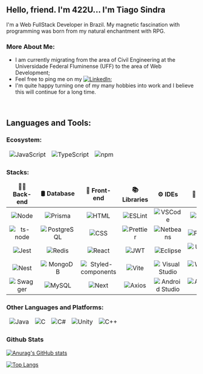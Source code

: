 ## Hello, friend. I'm 422U... I'm Tiago Sindra
I'm a Web FullStack Developer in Brazil. My magnetic fascination with programming was born from my natural enchantment with RPG.

### More About Me:
- I am currently migrating from the area of Civil Engineering at the Universidade Federal Fluminense (UFF) to the area of Web Development;
- Feel free to ping me on my [<img alt="LinkedIn" src="https://img.shields.io/badge/LinkedIn-0077B5?style=for-the-badge&logo=linkedin&logoColor=white" />](https://www.linkedin.com/in/tiagosindra/);
- I'm quite happy turning one of my many hobbies into work and I believe this will continue for a long time.
<br>

## Languages and Tools:
### Ecosystem:
<table>
    <thead slign="center">
        <td><img alt="JavaScript" src="https://img.shields.io/badge/JavaScript-323330?style=for-the-badge&logo=javascript&logoColor=F7DF1E" /></td>
        <td><img alt="TypeScript" src="https://img.shields.io/badge/TypeScript-007ACC?style=for-the-badge&logo=typescript&logoColor=white" /></td>
        <td><img alt="npm" src="https://img.shields.io/badge/npm-CB3837?style=for-the-badge&logo=npm&logoColor=white" /></td>
    </thead>
</table>

### Stacks:
<table>
    <thead align="center">
      <tr border: none;>
        <td><b>🧑‍💻 Back-end</b></td>
        <td><b>🛢️ Database</b></td>
        <td><b>🎨 Front-end</b></td>
        <td><b>📚 Libraries</b></td>
        <td><b>⚙️ IDEs</b></td>
        <td><b>🐧 OSs</b></td>
      </tr>
    </thead>
    <tbody style="text-align: center;">
      <tr>
        <td><img alt="Node" src="https://img.shields.io/badge/Node%20js-339933?style=for-the-badge&logo=nodedotjs&logoColor=white" /></td>
        <td><img alt="Prisma" src="https://img.shields.io/badge/Prisma-3982CE?style=for-the-badge&logo=Prisma&logoColor=white" /></td>
        <td><img alt="HTML" src="https://img.shields.io/badge/HTML5-E34F26?style=for-the-badge&logo=html5&logoColor=white" /></td>
        <td><img alt="ESLint" src="https://img.shields.io/badge/eslint-3A33D1?style=for-the-badge&logo=eslint&logoColor=white" /></td>
        <td><img alt="VSCode" src="https://img.shields.io/badge/VSCode-0078D4?style=for-the-badge&logo=visual%20studio%20code&logoColor=white" /></td>
        <td><img alt="Linux" src="https://img.shields.io/badge/Linux-FCC624?style=for-the-badge&logo=linux&logoColor=black" /></td>
      </tr>
        <tr>
        <td><img alt="ts-node" src="https://img.shields.io/badge/ts--node-3178C6?style=for-the-badge&logo=ts-node&logoColor=white" /></td>
        <td><img alt="PostgreSQL" src="https://img.shields.io/badge/PostgreSQL-316192?style=for-the-badge&logo=postgresql&logoColor=white" /></td>
        <td><img alt="CSS" src="https://img.shields.io/badge/CSS3-1572B6?style=for-the-badge&logo=css3&logoColor=white" /></td>
        <td><img alt="Prettier" src="https://img.shields.io/badge/prettier-1A2C34?style=for-the-badge&logo=prettier&logoColor=F7BA3E" /></td>
        <td><img alt="Netbeans" src="https://img.shields.io/badge/apache%20netbeans-1B6AC6?style=for-the-badge&logo=apache%20netbeans%20IDE&logoColor=white" /></td>
        <td><img alt="Fedora" src="https://img.shields.io/badge/Fedora-294172?style=for-the-badge&logo=fedora&logoColor=white" /></td>
      </tr>
      <tr>
        <td><img alt="Jest" src="https://img.shields.io/badge/Jest-C21325?style=for-the-badge&logo=jest&logoColor=white" /></td>
        <td><img alt="Redis" src="https://img.shields.io/badge/redis-%23DD0031.svg?&style=for-the-badge&logo=redis&logoColor=white" /></td>
        <td><img alt="React" src="https://img.shields.io/badge/React-20232A?style=for-the-badge&logo=react&logoColor=61DAFB" /></td>
        <td><img alt="JWT" src="https://img.shields.io/badge/JWT-000000?style=for-the-badge&logo=JSON%20web%20tokens&logoColor=white" /></td>
        <td><img alt="Eclipse" src="https://img.shields.io/badge/Eclipse-2C2255?style=for-the-badge&logo=eclipse&logoColor=white" /></td>
        <td><img alt="Ubuntu" src="https://img.shields.io/badge/Ubuntu-E95420?style=for-the-badge&logo=ubuntu&logoColor=white" /></td>
      </tr>
      <tr>
        <td><img alt="Nest" src="https://img.shields.io/badge/nestjs-E0234E?style=for-the-badge&logo=nestjs&logoColor=white" /></td>
        <td><img alt="MongoDB" src="https://img.shields.io/badge/MongoDB-4EA94B?style=for-the-badge&logo=mongodb&logoColor=white" /></td>
        <td><img alt="Styled-components" src="https://img.shields.io/badge/styled--components-DB7093?style=for-the-badge&logo=styled-components&logoColor=white" /></td>
        <td><img alt="Vite" src="https://img.shields.io/badge/Vite-B73BFE?style=for-the-badge&logo=vite&logoColor=FFD62E" /></td>
        <td><img alt="Visual Studio" src="https://img.shields.io/badge/Visual_Studio-5C2D91?style=for-the-badge&logo=visual%20studio&logoColor=white" /></td>
        <td><img alt="Windows" src="https://img.shields.io/badge/Windows-0078D6?style=for-the-badge&logo=windows&logoColor=white" /></td>
      </tr>
      <tr>
        <td><img alt="Swagger" src="https://img.shields.io/badge/Swagger-85EA2D?style=for-the-badge&logo=Swagger&logoColor=black" /></td>
        <td><img alt="MySQL" src="https://img.shields.io/badge/MySQL-005C84?style=for-the-badge&logo=mysql&logoColor=white" /></td>
        <td><img alt="Next" src="https://img.shields.io/badge/next%20js-000000?style=for-the-badge&logo=nextdotjs&logoColor=white" /></td>
        <td><img alt="Axios" src="https://img.shields.io/badge/axios-671ddf?&style=for-the-badge&logo=axios&logoColor=white" /></td>
        <td><img alt="Android Studio" src="https://img.shields.io/badge/Android_Studio-3DDC84?style=for-the-badge&logo=android-studio&logoColor=white" /></td>
        <td><img alt="Android" src="https://img.shields.io/badge/Android-3DDC84?style=for-the-badge&logo=android&logoColor=white" /></td>
      </tr>
    </tbody>
  </table>

  ### Other Languages and Platforms:
  <table>
    <thead slign="center">
        <td><img alt="Java" src="https://custom-icon-badges.demolab.com/badge/Java-007396.svg?logo=java&logoColor=white" /></td>
        <td><img alt="C" src="https://img.shields.io/badge/C-00599C?style=for-the-badge&logo=c&logoColor=white" /></td>
        <td><img alt="C#" src="https://img.shields.io/badge/C%23-239120?style=for-the-badge&logo=c-sharp&logoColor=white" /></td>
        <td><img alt="Unity" src="https://img.shields.io/badge/Unity-100000?style=for-the-badge&logo=unity&logoColor=white" /></td>
        <td><img alt="C++" src="https://img.shields.io/badge/C%2B%2B-00599C?style=for-the-badge&logo=c%2B%2B&logoColor=white" /></td>
    </thead>
  </table>


### Github Stats
<a href='https://github.com/422UR4H/github-stats-transparent'>

![Anurag's GitHub stats](https://github-readme-stats.vercel.app/api?username=422UR4H&hide=prs,issues&show_icons=true&theme=codeSTACKr)

[![Top Langs](https://github-readme-stats.vercel.app/api/top-langs/?username=422UR4H&layout=compact&theme=codeSTACKr)](https://github.com/422UR4H/github-readme-stats)
